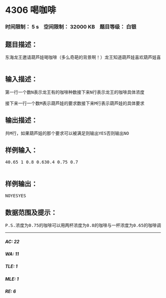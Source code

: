 # 4306 喝咖啡   
### 时间限制： 5 s&nbsp;&nbsp;&nbsp;&nbsp;空间限制： 32000 KB&nbsp;&nbsp;&nbsp;&nbsp;题目等级： 白银  
## 题目描述：  

<pre>
东海龙王邀请葫芦娃喝咖啡（多么奇葩的背景啊！）龙王知道葫芦娃喜欢葫芦娃喜欢特定浓度的咖啡（咖啡浓度为0到1直接的小数，不超过9位），龙王想知道葫芦娃所想要的咖啡能否被调出（东海地大物博，咖啡无限供应）……嘿！水娃……。  

</pre>
  
  
## 输入描述：  

<pre>
第一行一个数N表示龙王有的咖啡种数接下来N行表示龙王的咖啡具体浓度  
  
接下来一行一个数M表示葫芦娃的要求数接下来M行表示葫芦娃的具体要求
</pre>
  
  
## 输出描述：  

<pre>
共M行，如果葫芦娃的那个要求可以被满足则输出YES否则输出NO
</pre>
  
  
## 样例输入：  

<pre>
40.65 1 0.8 0.630.4 0.75 0.7  

</pre>
  
  
## 样例输出：  

<pre>
NOYESYES
</pre>
  
  
## 数据范围及提示：  

<pre>
P.S.浓度为0.75的咖啡可以用两杯浓度为0.8的咖啡与一杯浓度为0.65的咖啡调成浓度为0.7的咖啡可以用一杯浓度为0.8的咖啡与一杯浓度为0.6的咖啡调成N，M<100,000,000咖啡浓度最长保留9位好惊悚的白银题是不是？However marshtomp would see everything这题坑惨了好多同学呢QAQ其实………………
</pre>
  
  
***  

##### AC: 22  
##### WA: 11  
##### TLE: 1  
##### MLE: 1  
##### RE: 6  
